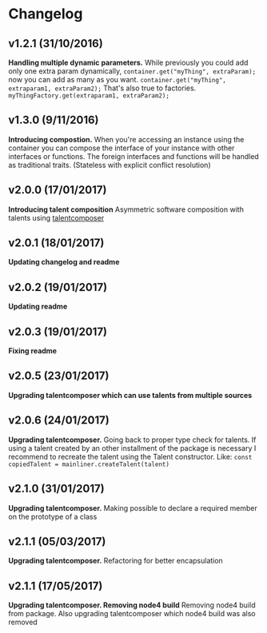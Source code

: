 # Changelog

## v1.2.1 (31/10/2016)
**Handling multiple dynamic parameters.** While previously you could add only one extra param dynamically, `container.get("myThing", extraParam);` now you can add as many as you want. `container.get("myThing", extraparam1, extraParam2);` That's also true to factories. `myThingFactory.get(extraparam1, extraParam2);`
## v1.3.0 (9/11/2016)
**Introducing compostion.** When you're accessing an instance using the container you can compose the interface of your instance with other interfaces or functions. The foreign interfaces and functions will be handled as traditional traits. (Stateless with explicit conflict resolution)
## v2.0.0 (17/01/2017)
**Introducing talent composition** Asymmetric software composition with talents using [talentcomposer](https://www.npmjs.com/package/talentcomposer)
## v2.0.1 (18/01/2017)
**Updating changelog and readme**
## v2.0.2 (19/01/2017)
**Updating readme**
## v2.0.3 (19/01/2017)
**Fixing readme**
## v2.0.5 (23/01/2017)
**Upgrading talentcomposer which can use talents from multiple sources**
## v2.0.6 (24/01/2017)
**Upgrading talentcomposer.** Going back to proper type check for talents. If using a talent created by an other installment of the package is necessary I recommend to recreate the talent using the Talent constructor. Like: `const copiedTalent = mainliner.createTalent(talent)`
## v2.1.0 (31/01/2017)
**Upgrading talentcomposer.** Making possible to declare a required member on the prototype of a class
## v2.1.1 (05/03/2017)
**Upgrading talentcomposer.** Refactoring for better encapsulation
## v2.1.1 (17/05/2017)
**Upgrading talentcomposer. Removing node4 build** Removing node4 build from package. Also upgrading talentcomposer which node4 build was also removed